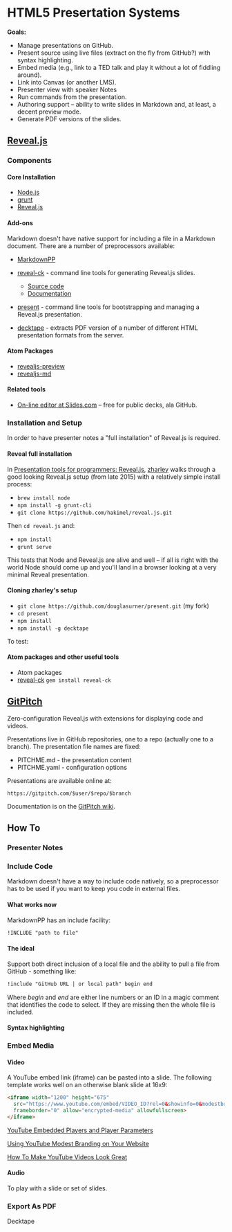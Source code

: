 # HTML5 Presertation Systems

**Goals:**

* Manage presentations on GitHub.
* Present source using live files (extract on the fly from GitHub?) with syntax highlighting.
* Embed media (e.g., link to a TED talk and play it without a lot of fiddling around).
* Link into Canvas (or another LMS).
* Presenter view with speaker Notes
* Run commands from the presentation.
* Authoring support – ability to write slides in Markdown and, at least, a decent preview mode.
* Generate PDF versions of the slides.

## [Reveal.js][revealjs]

[revealjs]: <revealjs.com>

### Components

#### Core Installation

* [Node.js][]
* [grunt][]
* [Reveal.js][revealjs-github]

[node.js]: <>
[grunt]: <>
[revealjs-github]: <https://github.com/hakimel/reveal.js/>

#### Add-ons

Markdown doesn't have native support for including a file in a Markdown document. There are a number of preprocessors available:

* [MarkdownPP][md-pp]

* [reveal-ck][] - command line tools for generating Reveal.js slides.
  * [Source code][reveal-ck-src]
  * [Documentation][reveal-ck-docs]
* [present][] - command line tools for bootstrapping and managing a Reveal.js presentation.
* [decktape][] - extracts PDF version of a number of different HTML presentation formats from the server.

[md-pp]: <https://github.com/jreese/markdown-pp>

[reveal-ck]: <http://jedcn.github.io/reveal-ck/>
[reveal-ck-src]: <https://github.com/jedcn/reveal-ck>
[reveal-ck-docs]: <https://relishapp.com/jedcn/reveal-ck/docs>
[present]: <https://github.com/zharley/present>
[decktape]: <https://github.com/astefanutti/decktape>

#### Atom Packages

* [revealjs-preview][]
* [revealjs-md][]

[revealjs-preview]: <https://atom.io/packages/revealjs-preview>
[revealjs-md]: <http://webpro.github.io/reveal-md/>

#### Related tools

* [On-line editor at Slides.com][slides.com] – free for public decks, ala GitHub.

[slides.com]: <https://slides.com>

### Installation and Setup

In order to have presenter notes a "full installation" of Reveal.js is required.

#### Reveal full installation

In [Presentation tools for programmers: Reveal.js][zharley-reveal], [zharley][] walks through a good looking Reveal.js setup (from late 2015) with a relatively simple install process:

* `brew install node`
* `npm install -g grunt-cli`
* `git clone https://github.com/hakimel/reveal.js.git`

Then `cd reveal.js` and:

* `npm install`
* `grunt serve`

This tests that Node and Reveal.js are alive and well – if all is right with the world Node should come up and you'll land in a browser looking at a very minimal Reveal presentation.

#### Cloning zharley's setup

* `git clone https://github.com/douglasurner/present.git` (my fork)
* `cd present`
* `npm install`
* `npm install -g decktape`

To test:

#### Atom packages and other useful tools


* Atom packages
* [reveal-ck][]
  `gem install reveal-ck`

[zharley]: <https://github.com/zharley>
[zharley-reveal]: <http://zenonharley.com/html5/css3/2015/12/07/presentation-tools-for-programmers-reveal-js.html>
[reveal-ck]: <https://jedcn.github.io/reveal-ck/>

## [GitPitch][]

Zero-configuration Reveal.js with extensions for displaying code and videos.

Presentations live in GitHub repositories, one to a repo (actually one to a branch). The presentation file names are fixed:

* PITCHME.md - the presentation content
* PITCHME.yaml - configuration options

Presentations are available online at:

`https://gitpitch.com/$user/$repo/$branch`

Documentation is on the [GitPitch wiki][gitpitch-wiki].

[gitpitch]: <https://gitpitch.com>
[gitpitch-wiki]: <https://github.com/gitpitch/gitpitch/wiki>

## How To

### Presenter Notes

### Include Code

Markdown doesn't have a way to include code natively, so a preprocessor has to be used if you want to keep you code in external files.

#### What works now

MarkdownPP has an include facility:

```markdown
!INCLUDE "path to file"
```

#### The ideal

Support both direct inclusion of a local file and the ability to pull a file from GitHub - something like:

```markdown
!include "GitHub URL | or local path" begin end
```
Where *begin* and *end* are either line numbers or an ID in a magic comment that identifies the code to select. If they are missing then the whole file is included.

#### Syntax highlighting

### Embed Media

#### Video

A YouTube embed link (iframe) can be pasted into a slide. The following template works well on an otherwise blank slide at 16x9:

```html
<iframe width="1200" height="675"
  src="https://www.youtube.com/embed/VIDEO_ID?rel=0&showinfo=0&modestbranding=1&iv_load_policy=3&nologo=1"
  frameborder="0" allow="encrypted-media" allowfullscreen>
</iframe>
```
[YouTube Embedded Players and Player Parameters]( https://developers.google.com/youtube/player_parameters)

[Using YouTube Modest Branding on Your Website]( http://www.adeliestudios.com/youtube-modest-branding-website/)

[How To Make YouTube Videos Look Great]( http://workshed.com/2014/07/02/make-youtube-videos-look-great/)

#### Audio

To play with a slide or set of slides.

### Export As PDF

Decktape
